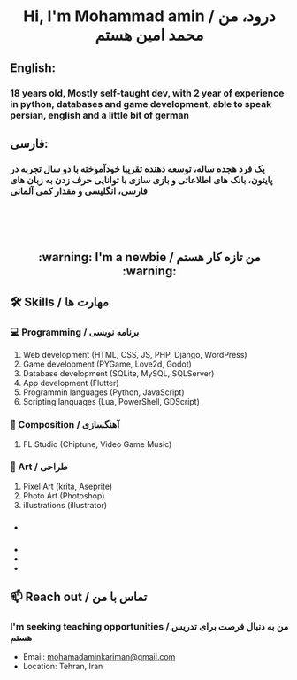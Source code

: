 <h1 align="center"> Hi, I'm Mohammad amin / درود، من محمد امین هستم </h1>
<h2> English: </h2>
<h3>18 years old, Mostly self-taught dev, with 2 year of experience in python, databases and game development, able to speak persian, english and a little bit of german </h3>
<h2> فارسی: </h2> 
<h3> یک فرد هجده ساله، توسعه دهنده تقریبا خودآموخته با دو سال تجربه در پایتون، بانک های اطلاعاتی و بازی سازی با توانایی حرف زدن به زبان های فارسی، انگلیسی و مقدار کمی آلمانی </h3>
<br/><br/><br/>
<h2 align="center"> :warning: I'm a newbie / من تازه کار هستم :warning: </h2>
<h2> 🛠 Skills / مهارت ها </h2>
    <h3> 💻 Programming / برنامه نویسی </h3>
        <ol>
            <li>
                Web development (HTML, CSS, JS, PHP, Django, WordPress)
            </li>
            <li>
                Game development (PYGame, Love2d, Godot)
            </li>
            <li>
                Database development (SQLite, MySQL, SQLServer)
            </li>
            <li>
                App development (Flutter)
            </li>
            <li>
                Programmin languages (Python, JavaScript)
            </li>
            <li>
                Scripting languages (Lua, PowerShell, GDScript)
            </li>
        </ol>
    <h3> 🎵 Composition / آهنگسازی </h3>
        <ol>
            <li>
                FL Studio (Chiptune, Video Game Music)
            </li>
        </ol>
    <h3> 🎨 Art / طراحی </h3>
        <ol>
            <li>
                Pixel Art (krita, Aseprite)
            </li>
            <li>
                Photo Art (Photoshop)
            </li>
            <li>
                illustrations (illustrator)
            </li>
        </ol>

### 
- 
### 
- 
- 
- 
## 📫 Reach out / تماس با من
### I'm seeking teaching opportunities / من به دنبال فرصت برای تدریس هستم
- Email: mohamadaminkariman@gmail.com
- Location: Tehran, Iran 

<!--
**MohammadAminKariman/MohammadAminKariman** is a ✨ _special_ ✨ repository because its `README.md` (this file) appears on your GitHub profile.

Here are some ideas to get you started:

- 🔭 I’m currently working on ...
- 🌱 I’m currently learning ...
- 👯 I’m looking to collaborate on ...
- 🤔 I’m looking for help with ...
- 💬 Ask me about ...
- 📫 How to reach me: ...
- 😄 Pronouns: ...
- ⚡ Fun fact: ...
-->
